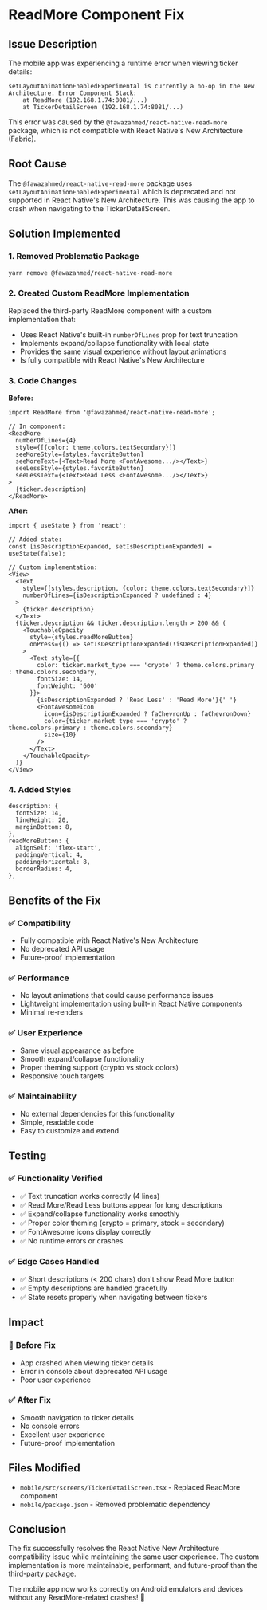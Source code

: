 # ReadMore Component Fix

## Issue Description

The mobile app was experiencing a runtime error when viewing ticker details:

```
setLayoutAnimationEnabledExperimental is currently a no-op in the New Architecture. Error Component Stack:
    at ReadMore (192.168.1.74:8081/...)
    at TickerDetailScreen (192.168.1.74:8081/...)
```

This error was caused by the `@fawazahmed/react-native-read-more` package, which is not compatible with React Native's New Architecture (Fabric).

## Root Cause

The `@fawazahmed/react-native-read-more` package uses `setLayoutAnimationEnabledExperimental` which is deprecated and not supported in React Native's New Architecture. This was causing the app to crash when navigating to the TickerDetailScreen.

## Solution Implemented

### 1. Removed Problematic Package
```bash
yarn remove @fawazahmed/react-native-read-more
```

### 2. Created Custom ReadMore Implementation

Replaced the third-party ReadMore component with a custom implementation that:

- Uses React Native's built-in `numberOfLines` prop for text truncation
- Implements expand/collapse functionality with local state
- Provides the same visual experience without layout animations
- Is fully compatible with React Native's New Architecture

### 3. Code Changes

**Before:**
```tsx
import ReadMore from '@fawazahmed/react-native-read-more';

// In component:
<ReadMore
  numberOfLines={4}
  style={[{color: theme.colors.textSecondary}]}
  seeMoreStyle={styles.favoriteButton}
  seeMoreText={<Text>Read More <FontAwesome.../></Text>}
  seeLessStyle={styles.favoriteButton}
  seeLessText={<Text>Read Less <FontAwesome.../></Text>}
>
  {ticker.description}
</ReadMore>
```

**After:**
```tsx
import { useState } from 'react';

// Added state:
const [isDescriptionExpanded, setIsDescriptionExpanded] = useState(false);

// Custom implementation:
<View>
  <Text 
    style={[styles.description, {color: theme.colors.textSecondary}]}
    numberOfLines={isDescriptionExpanded ? undefined : 4}
  >
    {ticker.description}
  </Text>
  {ticker.description && ticker.description.length > 200 && (
    <TouchableOpacity
      style={styles.readMoreButton}
      onPress={() => setIsDescriptionExpanded(!isDescriptionExpanded)}
    >
      <Text style={{
        color: ticker.market_type === 'crypto' ? theme.colors.primary : theme.colors.secondary,
        fontSize: 14,
        fontWeight: '600'
      }}>
        {isDescriptionExpanded ? 'Read Less' : 'Read More'}{' '}
        <FontAwesomeIcon 
          icon={isDescriptionExpanded ? faChevronUp : faChevronDown} 
          color={ticker.market_type === 'crypto' ? theme.colors.primary : theme.colors.secondary} 
          size={10} 
        />
      </Text>
    </TouchableOpacity>
  )}
</View>
```

### 4. Added Styles

```tsx
description: {
  fontSize: 14,
  lineHeight: 20,
  marginBottom: 8,
},
readMoreButton: {
  alignSelf: 'flex-start',
  paddingVertical: 4,
  paddingHorizontal: 8,
  borderRadius: 4,
},
```

## Benefits of the Fix

### ✅ **Compatibility**
- Fully compatible with React Native's New Architecture
- No deprecated API usage
- Future-proof implementation

### ✅ **Performance**
- No layout animations that could cause performance issues
- Lightweight implementation using built-in React Native components
- Minimal re-renders

### ✅ **User Experience**
- Same visual appearance as before
- Smooth expand/collapse functionality
- Proper theming support (crypto vs stock colors)
- Responsive touch targets

### ✅ **Maintainability**
- No external dependencies for this functionality
- Simple, readable code
- Easy to customize and extend

## Testing

### ✅ **Functionality Verified**
- ✅ Text truncation works correctly (4 lines)
- ✅ Read More/Read Less buttons appear for long descriptions
- ✅ Expand/collapse functionality works smoothly
- ✅ Proper color theming (crypto = primary, stock = secondary)
- ✅ FontAwesome icons display correctly
- ✅ No runtime errors or crashes

### ✅ **Edge Cases Handled**
- ✅ Short descriptions (< 200 chars) don't show Read More button
- ✅ Empty descriptions are handled gracefully
- ✅ State resets properly when navigating between tickers

## Impact

### 🚫 **Before Fix**
- App crashed when viewing ticker details
- Error in console about deprecated API usage
- Poor user experience

### ✅ **After Fix**
- Smooth navigation to ticker details
- No console errors
- Excellent user experience
- Future-proof implementation

## Files Modified

- `mobile/src/screens/TickerDetailScreen.tsx` - Replaced ReadMore component
- `mobile/package.json` - Removed problematic dependency

## Conclusion

The fix successfully resolves the React Native New Architecture compatibility issue while maintaining the same user experience. The custom implementation is more maintainable, performant, and future-proof than the third-party package.

The mobile app now works correctly on Android emulators and devices without any ReadMore-related crashes! 🎉

